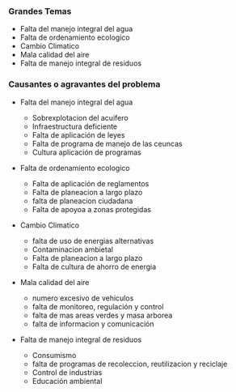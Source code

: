 
### Grandes Temas

* Falta del manejo integral del agua
* Falta de ordenamiento ecologico
* Cambio Climatico
* Mala calidad  del aire
* Falta de manejo integral de residuos

### Causantes o agravantes del problema

* Falta del manejo integral del agua
    * Sobrexplotacion del acuifero
    * Infraestructura deficiente
    * Falta de aplicación de leyes
    * Falta de programa de manejo de las ceuncas
    * Cultura aplicación de programas

* Falta de ordenamiento ecologico
    * Falta de aplicación de reglamentos
    * Falta de planeacion a largo plazo
    * falta de planeacion ciudadana
    * Falta de apoyoa a zonas protegidas

* Cambio Climatico
    * falta de uso de energias alternativas
    * Contaminacion ambietal
    * Falta de planeacion a largo plazo
    * Falta de cultura de ahorro de energia

* Mala calidad  del aire
    * numero excesivo de vehiculos
    * falta de monitoreo, regulación y control
    * falta de mas areas verdes y masa arborea
    * falta de informacion y comunicación

* Falta de manejo integral de residuos
    * Consumismo
    * falta de programas de recoleccion, reutilizacion y reciclaje
    * Control de industrias
    * Educación ambiental
